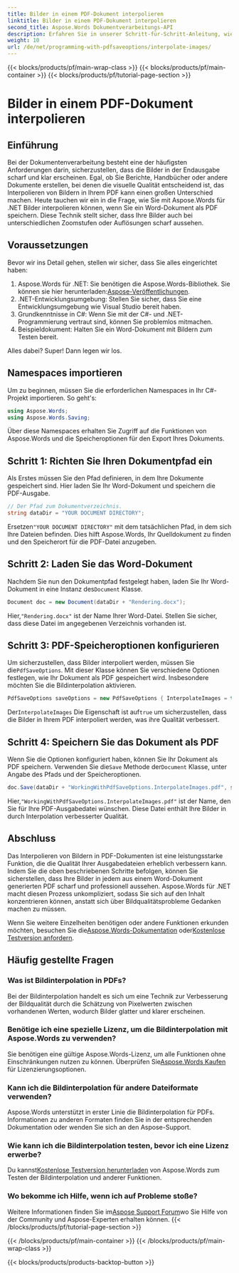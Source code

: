 ```yaml
---
title: Bilder in einem PDF-Dokument interpolieren
linktitle: Bilder in einem PDF-Dokument interpolieren
second_title: Aspose.Words Dokumentverarbeitungs-API
description: Erfahren Sie in unserer Schritt-für-Schritt-Anleitung, wie Sie mit Aspose.Words für .NET Bilder in einem PDF-Dokument interpolieren. Verbessern Sie ganz einfach die Bildqualität Ihres PDFs.
weight: 10
url: /de/net/programming-with-pdfsaveoptions/interpolate-images/
---
```


{{< blocks/products/pf/main-wrap-class >}}
{{< blocks/products/pf/main-container >}}
{{< blocks/products/pf/tutorial-page-section >}}

# Bilder in einem PDF-Dokument interpolieren

## Einführung

Bei der Dokumentenverarbeitung besteht eine der häufigsten Anforderungen darin, sicherzustellen, dass die Bilder in der Endausgabe scharf und klar erscheinen. Egal, ob Sie Berichte, Handbücher oder andere Dokumente erstellen, bei denen die visuelle Qualität entscheidend ist, das Interpolieren von Bildern in Ihrem PDF kann einen großen Unterschied machen. Heute tauchen wir ein in die Frage, wie Sie mit Aspose.Words für .NET Bilder interpolieren können, wenn Sie ein Word-Dokument als PDF speichern. Diese Technik stellt sicher, dass Ihre Bilder auch bei unterschiedlichen Zoomstufen oder Auflösungen scharf aussehen.

## Voraussetzungen

Bevor wir ins Detail gehen, stellen wir sicher, dass Sie alles eingerichtet haben:

1.  Aspose.Words für .NET: Sie benötigen die Aspose.Words-Bibliothek. Sie können sie hier herunterladen:[Aspose-Veröffentlichungen](https://releases.aspose.com/words/net/).
2. .NET-Entwicklungsumgebung: Stellen Sie sicher, dass Sie eine Entwicklungsumgebung wie Visual Studio bereit haben.
3. Grundkenntnisse in C#: Wenn Sie mit der C#- und .NET-Programmierung vertraut sind, können Sie problemlos mitmachen.
4. Beispieldokument: Halten Sie ein Word-Dokument mit Bildern zum Testen bereit.

Alles dabei? Super! Dann legen wir los.

## Namespaces importieren

Um zu beginnen, müssen Sie die erforderlichen Namespaces in Ihr C#-Projekt importieren. So geht's:

```csharp
using Aspose.Words;
using Aspose.Words.Saving;
```

Über diese Namespaces erhalten Sie Zugriff auf die Funktionen von Aspose.Words und die Speicheroptionen für den Export Ihres Dokuments.

## Schritt 1: Richten Sie Ihren Dokumentpfad ein

Als Erstes müssen Sie den Pfad definieren, in dem Ihre Dokumente gespeichert sind. Hier laden Sie Ihr Word-Dokument und speichern die PDF-Ausgabe.

```csharp
// Der Pfad zum Dokumentverzeichnis.
string dataDir = "YOUR DOCUMENT DIRECTORY";
```

 Ersetzen`"YOUR DOCUMENT DIRECTORY"` mit dem tatsächlichen Pfad, in dem sich Ihre Dateien befinden. Dies hilft Aspose.Words, Ihr Quelldokument zu finden und den Speicherort für die PDF-Datei anzugeben.

## Schritt 2: Laden Sie das Word-Dokument

 Nachdem Sie nun den Dokumentpfad festgelegt haben, laden Sie Ihr Word-Dokument in eine Instanz des`Document` Klasse.

```csharp
Document doc = new Document(dataDir + "Rendering.docx");
```

 Hier,`"Rendering.docx"` ist der Name Ihrer Word-Datei. Stellen Sie sicher, dass diese Datei im angegebenen Verzeichnis vorhanden ist.

## Schritt 3: PDF-Speicheroptionen konfigurieren

Um sicherzustellen, dass Bilder interpoliert werden, müssen Sie die`PdfSaveOptions`. Mit dieser Klasse können Sie verschiedene Optionen festlegen, wie Ihr Dokument als PDF gespeichert wird. Insbesondere möchten Sie die Bildinterpolation aktivieren.

```csharp
PdfSaveOptions saveOptions = new PdfSaveOptions { InterpolateImages = true };
```

 Der`InterpolateImages` Die Eigenschaft ist auf`true` um sicherzustellen, dass die Bilder in Ihrem PDF interpoliert werden, was ihre Qualität verbessert.

## Schritt 4: Speichern Sie das Dokument als PDF

 Wenn Sie die Optionen konfiguriert haben, können Sie Ihr Dokument als PDF speichern. Verwenden Sie die`Save` Methode der`Document` Klasse, unter Angabe des Pfads und der Speicheroptionen.

```csharp
doc.Save(dataDir + "WorkingWithPdfSaveOptions.InterpolateImages.pdf", saveOptions);
```

 Hier,`"WorkingWithPdfSaveOptions.InterpolateImages.pdf"` ist der Name, den Sie für Ihre PDF-Ausgabedatei wünschen. Diese Datei enthält Ihre Bilder in durch Interpolation verbesserter Qualität.

## Abschluss

Das Interpolieren von Bildern in PDF-Dokumenten ist eine leistungsstarke Funktion, die die Qualität Ihrer Ausgabedateien erheblich verbessern kann. Indem Sie die oben beschriebenen Schritte befolgen, können Sie sicherstellen, dass Ihre Bilder in jedem aus einem Word-Dokument generierten PDF scharf und professionell aussehen. Aspose.Words für .NET macht diesen Prozess unkompliziert, sodass Sie sich auf den Inhalt konzentrieren können, anstatt sich über Bildqualitätsprobleme Gedanken machen zu müssen.

Wenn Sie weitere Einzelheiten benötigen oder andere Funktionen erkunden möchten, besuchen Sie die[Aspose.Words-Dokumentation](https://reference.aspose.com/words/net/) oder[Kostenlose Testversion anfordern](https://releases.aspose.com/).

## Häufig gestellte Fragen

### Was ist Bildinterpolation in PDFs?

Bei der Bildinterpolation handelt es sich um eine Technik zur Verbesserung der Bildqualität durch die Schätzung von Pixelwerten zwischen vorhandenen Werten, wodurch Bilder glatter und klarer erscheinen.

### Benötige ich eine spezielle Lizenz, um die Bildinterpolation mit Aspose.Words zu verwenden?

 Sie benötigen eine gültige Aspose.Words-Lizenz, um alle Funktionen ohne Einschränkungen nutzen zu können. Überprüfen Sie[Aspose.Words Kaufen](https://purchase.aspose.com/buy) für Lizenzierungsoptionen.

### Kann ich die Bildinterpolation für andere Dateiformate verwenden?

Aspose.Words unterstützt in erster Linie die Bildinterpolation für PDFs. Informationen zu anderen Formaten finden Sie in der entsprechenden Dokumentation oder wenden Sie sich an den Aspose-Support.

### Wie kann ich die Bildinterpolation testen, bevor ich eine Lizenz erwerbe?

 Du kannst[Kostenlose Testversion herunterladen](https://releases.aspose.com/) von Aspose.Words zum Testen der Bildinterpolation und anderer Funktionen.

### Wo bekomme ich Hilfe, wenn ich auf Probleme stoße?

 Weitere Informationen finden Sie im[Aspose Support Forum](https://forum.aspose.com/c/words/8)wo Sie Hilfe von der Community und Aspose-Experten erhalten können.
{{< /blocks/products/pf/tutorial-page-section >}}

{{< /blocks/products/pf/main-container >}}
{{< /blocks/products/pf/main-wrap-class >}}

{{< blocks/products/products-backtop-button >}}
